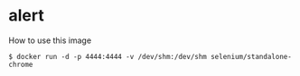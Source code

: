 # alert
How to use this image

`$ docker run -d -p 4444:4444 -v /dev/shm:/dev/shm selenium/standalone-chrome`
